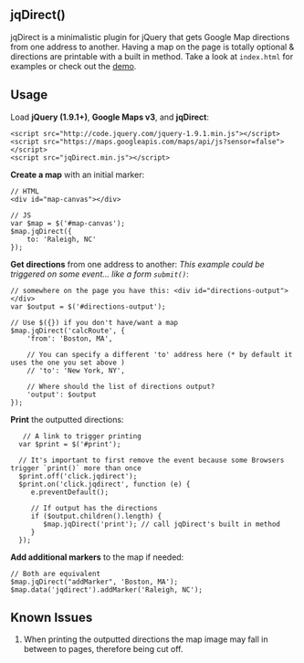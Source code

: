 ## jqDirect()

jqDirect is a minimalistic plugin for jQuery that gets Google Map directions from one address to another. Having a map 
on the page is totally optional & directions are printable with a built in method. Take a look at `index.html` for 
examples or check out the [demo](http://istocode.com/shared/jqDirect/).

## Usage
Load **jQuery (1.9.1+)**, **Google Maps v3**, and **jqDirect**:

	<script src="http://code.jquery.com/jquery-1.9.1.min.js"></script>
	<script src="https://maps.googleapis.com/maps/api/js?sensor=false"></script>
	<script src="jqDirect.min.js"></script>	
 
**Create a map** with an initial marker:
	
	// HTML
	<div id="map-canvas"></div>

	// JS
	var $map = $('#map-canvas');
	$map.jqDirect({
		to: 'Raleigh, NC'
	});


**Get directions** from one address to another:
_This example could be triggered on some event... like a form `submit()`_:
	
	// somewhere on the page you have this: <div id="directions-output"></div>
	var $output = $('#directions-output');
	
	// Use $({}) if you don't have/want a map
	$map.jqDirect('calcRoute', {
		'from': 'Boston, MA', 

		// You can specify a different 'to' address here (* by default it uses the one you set above )
		// 'to': 'New York, NY',

		// Where should the list of directions output?
		'output': $output
	});
	
**Print** the outputted directions:

       // A link to trigger printing
      var $print = $('#print');

      // It's important to first remove the event because some Browsers trigger `print()` more than once
      $print.off('click.jqdirect');
      $print.on('click.jqdirect', function (e) {
         e.preventDefault();

         // If output has the directions
         if ($output.children().length) {
            $map.jqDirect('print'); // call jqDirect's built in method
         }
      });
      
**Add additional markers** to the map if needed:
	
	// Both are equivalent
	$map.jqDirect("addMarker", 'Boston, MA');
	$map.data('jqdirect').addMarker('Raleigh, NC');
	
	
## Known Issues

1. When printing the outputted directions the map image may fall in between to pages, therefore being cut off.

